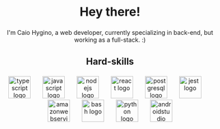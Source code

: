 <h1 align="center">Hey there!</h1>

###

<p align="center">I'm Caio Hygino, a web developer, currently specializing in back-end, but working as a full-stack. :)</p>

###

<h2 align="center">Hard-skills</h2>

###

<div align="center">
  <img src="https://skillicons.dev/icons?i=ts" height="52" alt="typescript logo"  />
  <img width="20" />
  <img src="https://skillicons.dev/icons?i=js" height="52" alt="javascript logo"  />
  <img width="20" />
  <img src="https://skillicons.dev/icons?i=nodejs" height="52" alt="nodejs logo"  />
  <img width="20" />
  <img src="https://skillicons.dev/icons?i=react" height="52" alt="react logo"  />
  <img width="20" />
  <img src="https://skillicons.dev/icons?i=postgres" height="52" alt="postgresql logo"  />
  <img width="20" />
  <img src="https://skillicons.dev/icons?i=jest" height="52" alt="jest logo"  />
  <img width="20" />
  <img src="https://skillicons.dev/icons?i=aws" height="52" alt="amazonwebservices logo"  />
  <img width="20" />
  <img src="https://skillicons.dev/icons?i=bash" height="52" alt="bash logo"  />
  <img width="20" />
  <img src="https://skillicons.dev/icons?i=py" height="52" alt="python logo"  />
  <img width="20" />
  <img src="https://skillicons.dev/icons?i=androidstudio" height="52" alt="androidstudio logo"  />
</div>

